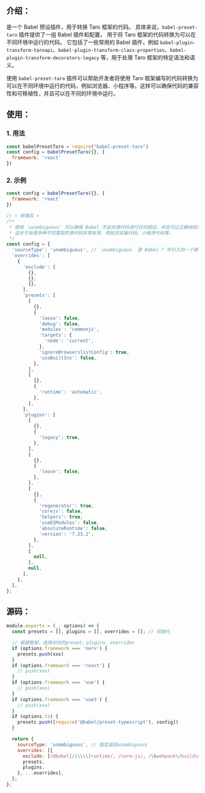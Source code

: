 ## 介绍：
是一个 Babel 预设插件，用于转换 Taro 框架的代码。
具体来说，`babel-preset-taro` 插件提供了一组 Babel 插件和配置，
用于将 Taro 框架的代码转换为可以在不同环境中运行的代码。
它包括了一些常用的 Babel 插件，例如 `babel-plugin-transform-taroapi`、`babel-plugin-transform-class-properties`、`babel-plugin-transform-decorators-legacy` 等，用于处理 Taro 框架的特定语法和语义。

使用 `babel-preset-taro` 插件可以帮助开发者将使用 Taro 框架编写的代码转换为可以在不同环境中运行的代码，例如浏览器、小程序等。这样可以确保代码的兼容性和可移植性，并且可以在不同的环境中运行。
## 使用：

### 1. 用法

```javascript
const babelPresetTaro = require("babel-preset-taro")
const config = babelPresetTaro({}, {
  framework: 'react'
})
```

### 2. 示例

```javascript
const config = babelPresetTaro({}, {
  framework: 'react'
})

// ⬇️ 转换后 ⬇️
/**
 * 使用 'unambiguous' 可以确保 Babel 不会对源代码进行任何假设，并且可以正确地处理不同类型的源代码。
 * 这对于处理多种不同类型的源代码非常有用，例如浏览器代码、小程序代码等。
 */
const config = {
  'sourceType': 'unambiguous', // `unambiguous` 是 Babel 7 中引入的一个新的源代码类型选项
  'overrides': [
    {
      'exclude': [
        {},
        {},
        {},
      ],
      'presets': [
        [
          {},
          {
            'loose': false,
            'debug': false,
            'modules': 'commonjs',
            'targets': {
              'node': 'current',
            },
            'ignoreBrowserslistConfig': true,
            'useBuiltIns': false,
          },
        ],
        [
          {},
          {
            'runtime': 'automatic',
          },
        ],
      ],
      'plugins': [
        [
          {},
          {
            'legacy': true,
          },
        ],
        [
          {},
          {
            'loose': false,
          },
        ],
        [
          {},
          {
            'regenerator': true,
            'corejs': false,
            'helpers': true,
            'useESModules': false,
            'absoluteRuntime': false,
            'version': '7.23.2',
          },
        ],
        [
          null,
        ],
        null,
      ],
    },
  ],
};
```

## 源码：

```javascript
module.exports = (_, options) => {
  const presets = [], plugins = [], overrides = []; // 初始化

  // 根据框架，选择对应的preset、plugins、overrides
  if (options.framework === 'nerv') {
    presets.push(xxx)
  }
  if (options.framework === 'react') {
    // push(xxx)
  }
  if (options.framework === 'vue') {
    // push(xxx)
  }
  if (options.framework === 'vue3') {
    // push(xxx)
  }
  if (options.ts) {
    presets.push([require('@babel/preset-typescript'), config])
  }

  return {
    sourceType: 'unambiguous', // 固定返回unambiguous
    overrides: [{
      exclude: [/@babel[/|\\\\]runtime/, /core-js/, /\bwebpack\/buildin\b/],
      presets,
      plugins,
    }, ...overrides],
  };
};
```
